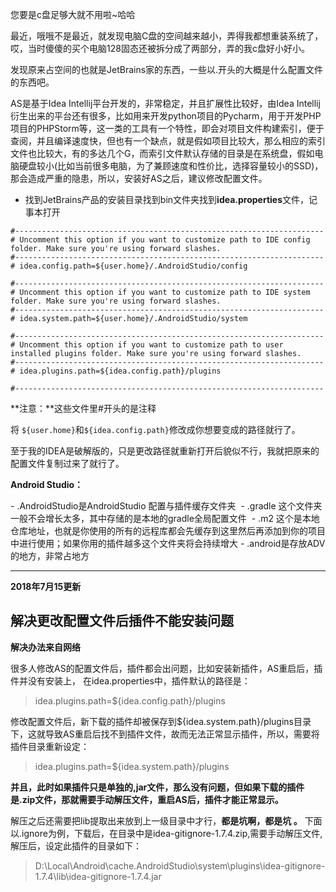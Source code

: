 

您要是c盘足够大就不用啦~哈哈

最近，哦哦不是最近，就发现电脑C盘的空间越来越小，弄得我都想重装系统了，哎，当时傻傻的买个电脑128固态还被拆分成了两部分，弄的我c盘好小好小。

发现原来占空间的也就是JetBrains家的东西，一些以.开头的大概是什么配置文件的东西吧。

AS是基于Idea Intellij平台开发的，非常稳定，并且扩展性比较好，由Idea Intellij衍生出来的平台还有很多，比如用来开发python项目的Pycharm，用于开发PHP项目的PHPStorm等，这一类的工具有一个特性，即会对项目文件构建索引，便于查阅，并且编译速度快，但也有一个缺点，就是假如项目比较大，那么相应的索引文件也比较大，有的多达几个G，而索引文件默认存储的目录是在系统盘，假如电脑硬盘较小(比如当前很多电脑，为了兼顾速度和性价比，选择容量较小的SSD)，那会造成严重的隐患，所以，安装好AS之后，建议修改配置文件。 

- 找到JetBrains产品的安装目录找到bin文件夹找到**idea.properties**文件，记事本打开

```wiki
#---------------------------------------------------------------------
# Uncomment this option if you want to customize path to IDE config folder. Make sure you're using forward slashes.
#---------------------------------------------------------------------
# idea.config.path=${user.home}/.AndroidStudio/config

#---------------------------------------------------------------------
# Uncomment this option if you want to customize path to IDE system folder. Make sure you're using forward slashes.
#---------------------------------------------------------------------
# idea.system.path=${user.home}/.AndroidStudio/system

#---------------------------------------------------------------------
# Uncomment this option if you want to customize path to user installed plugins folder. Make sure you're using forward slashes.
#---------------------------------------------------------------------
# idea.plugins.path=${idea.config.path}/plugins

#---------------------------------------------------------------------
```

**注意：**这些文件里#开头的是注释

将 `${user.home}`和`${idea.config.path}`修改成你想要变成的路径就行了。

至于我的IDEA是破解版的，只是更改路径就重新打开后貌似不行，我就把原来的配置文件复制过来了就行了。



**Android Studio：**

- .AndroidStudio是AndroidStudio 配置与插件缓存文件夹 
- .gradle 这个文件夹一般不会增长太多，其中存储的是本地的gradle全局配置文件 
- .m2 这个是本地仓库地址，也就是你使用的所有的远程库都会先缓存到这里然后再添加到你的项目中进行使用；如果你用的插件越多这个文件夹将会持续增大 
- .android是存放ADV的地方，非常占地方

---

**2018年7月15更新**

## 解决更改配置文件后插件不能安装问题

**解决办法来自网络**

很多人修改AS的配置文件后，插件都会出问题，比如安装新插件，AS重启后，插件并没有安装上， 
 在idea.properties中，插件默认的路径是：

> idea.plugins.path=${idea.config.path}/plugins

修改配置文件后，新下载的插件却被保存到${idea.system.path}/plugins目录下，这就导致AS重启后找不到插件文件，故而无法正常显示插件，所以，需要将插件目录重新设定：

> idea.plugins.path=${idea.system.path}/plugins

**并且，此时如果插件只是单独的,jar文件，那么没有问题，但如果下载的插件是.zip文件，那就需要手动解压文件，重启AS后，插件才能正常显示。**

解压之后还需要把lib提取出来放到上一级目录中才行，**都是坑啊，都是坑 。**
 下面以.ignore为例，下载后，在目录中是idea-gitignore-1.7.4.zip,需要手动解压文件,解压后，设定此插件的目录如下：

> D:\Local\Android\cache.AndroidStudio\system\plugins\idea-gitignore-1.7.4\lib\idea-gitignore-1.7.4.jar 
